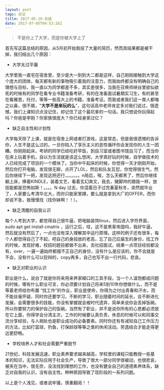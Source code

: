 ```yaml
---
layout: post
tags: 日记 
title: 2017-05-19-总结
date: 2017-07-05T04:53:26Z
---
```


> 不是你上了大学，而是你被大学上了

首先写这篇总结的原因，从5月初开始我投了大量的简历，然而其结果都是被干掉，我归结出几个原因：
- 大学太过平庸


大学里我一直宅在宿舍里，至少是大一到到大二都是这样，自己刚刚接触到大学这个庞大的团体，每天都有新的事物吸引着我的注意力，而我始终都没有明确自己的理想与目标，我一直以为同学都差不多，其实差很多，当我在召唤师峡谷里欲仙欲死的时候有的同学在看专业书籍准备考研，有的在准备面试暑期实习生，有的甚至在看雅思，托付，等等一些高大上的书籍，准备考证。而我或者我们这一类人都嗤之以鼻，很不屑，"<strong>大学不是来玩的么</strong>"，这句话高中老师肯定多对我们说过，很遗憾，我们上课知识点没记住，却记住了这个最坑爹的一句话。我只想说你玩得起吗？你爸是李刚？你家族很庞大？你已经身家过亿？
<!-- more -->
- 缺乏自主性和计划性

大学每天除了上课，就是在宿舍上网或者打游戏，这是常态，但是我很遗憾的告诉你，人生不是这么过的，一旦你陷入了享乐主义的恶性循环你会发现你的人生一团糟。你刚刚起床，考研的同学已经吃好早饭，到自习室或者图书馆自习了，而当你在床上玩着手机，自以为生活就是该这么悠闲，大学真好玩的时候，自学做技术的人已经完成了项目的一个模块了。当你中午起床的时候，你觉得一天才刚刚开始，然后你打开电脑，发现很无聊，点开了LOL，然后和队友互怼，你觉得很生气，然后你继续下一把，发现这把还行，。。。。。。n局后，唉，怎么天都黑了，然后你继续躺上床，捧着KINDLE，装着文艺，看着玄幻爽文，我去，猪脚帅的跟我一样，放技能都是恐怖如斯！。。。。N day 过去，你混着日子过完春夏秋冬，突然就毕业了，人家要么考清华北大，而你只能家里蹲，要么就是拿到大厂的OFFER，而你却说不急，我慢慢找（找你妹啊！！）。

- 缺乏清醒的自我认识

每个人考到大学，都觉得自己很牛逼，把电脑装饰linux，然后进入字符界面， sudo apt get install cmatrix ，运行之后，哇，这不是黑客帝国吗，我好牛逼，然后就没有然后了，一点也没有深入理解其中运行原理。这样的例子还有很多，每个人都觉得自己了不起，吧自己的身段放的老高，忘了自己应届生的身份，找工作的时候，发现好难，校招的题目都做不出来，去社招面试，结果一点项目经验都没有，over，一遍一遍始终都摆不正自己的身份，没有什么是应该的，你不会就是不会，没有什么可以狡辩的，copy再多，自己也写不出一行代码，悲哀。

- 缺乏对职业的认识

职业是什么，说白了就是你将来用来养家糊口的工具手段，当一个人温饱都成问题的时候，哪有什么职业可言，你必须要计划自己将来5到10年你想做什么，而不是等着老师给你布置 “找工作”的作业，职业是使命，你得为之付出青春和汗水，而不能丝毫怀疑，同时你还要学习，不断的学习，职业随着时间的延长，会不断进化发展，会需要很多的技能，你没有掌握就会被时代遗弃，简单来说你会丢掉饭碗。所以你要努力的保护自己的饭碗。当然有了职业，并不是说你所有的心思都必须放在它上面，你得学会分清主次，工作的时候要认真负责，休息的时候可以和同事交流分享经验，与人相处也是职业成功的必备要素。同时你还有有减轻自己工作压力的方法，比如打篮球，钓鱼，打保龄球等等之类的休闲活动。劳逸结合才能走得更远更舒畅。

- 学校培养人才和社会需要严重脱节

21世纪，科技发展迅速，职业素养要求越来越高，学校里的课程只能教授一些基本的知识，无法实际应用于社会生产，导致了很大一部分同学很被动，也很悲哀，被夹在当中，很无奈，没法找到理想的工作，也没有健全自己的道德素养体系，缺乏对自我的认识，没有自主性。种种原因导致了现阶段的一系列问题。

以上是个人浅见，或者说牢骚，慎重翻阅！！